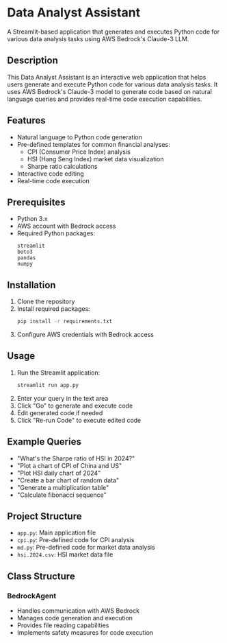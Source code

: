 # Data Analyst Assistant

A Streamlit-based application that generates and executes Python code for various data analysis tasks using AWS Bedrock's Claude-3 LLM.

## Description

This Data Analyst Assistant is an interactive web application that helps users generate and execute Python code for various data analysis tasks. It uses AWS Bedrock's Claude-3 model to generate code based on natural language queries and provides real-time code execution capabilities.

## Features

- Natural language to Python code generation
- Pre-defined templates for common financial analyses:
  - CPI (Consumer Price Index) analysis
  - HSI (Hang Seng Index) market data visualization
  - Sharpe ratio calculations
- Interactive code editing
- Real-time code execution

## Prerequisites

- Python 3.x
- AWS account with Bedrock access
- Required Python packages:
  ```
  streamlit
  boto3
  pandas
  numpy
  ```

## Installation

1. Clone the repository
2. Install required packages:
   ```bash
   pip install -r requirements.txt
   ```
3. Configure AWS credentials with Bedrock access

## Usage

1. Run the Streamlit application:
   ```bash
   streamlit run app.py
   ```
2. Enter your query in the text area
3. Click "Go" to generate and execute code
4. Edit generated code if needed
5. Click "Re-run Code" to execute edited code

## Example Queries

- "What's the Sharpe ratio of HSI in 2024?"
- "Plot a chart of CPI of China and US"
- "Plot HSI daily chart of 2024"
- "Create a bar chart of random data"
- "Generate a multiplication table"
- "Calculate fibonacci sequence"

## Project Structure

- `app.py`: Main application file
- `cpi.py`: Pre-defined code for CPI analysis
- `md.py`: Pre-defined code for market data analysis
- `hsi.2024.csv`: HSI market data file

## Class Structure

### BedrockAgent
- Handles communication with AWS Bedrock
- Manages code generation and execution
- Provides file reading capabilities
- Implements safety measures for code execution
